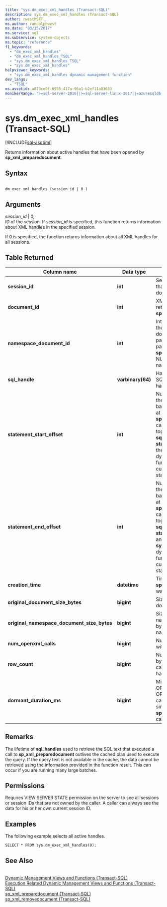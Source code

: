 ```yaml
---
title: "sys.dm_exec_xml_handles (Transact-SQL)"
description: sys.dm_exec_xml_handles (Transact-SQL)
author: rwestMSFT
ms.author: randolphwest
ms.date: "03/15/2017"
ms.service: sql
ms.subservice: system-objects
ms.topic: "reference"
f1_keywords:
  - "dm_exec_xml_handles"
  - "dm_exec_xml_handles_TSQL"
  - "sys.dm_exec_xml_handles_TSQL"
  - "sys.dm_exec_xml_handles"
helpviewer_keywords:
  - "sys.dm_exec_xml_handles dynamic management function"
dev_langs:
  - "TSQL"
ms.assetid: a873ce0f-6955-417a-96a1-b2ef11a83633
monikerRange: ">=sql-server-2016||>=sql-server-linux-2017||=azuresqldb-mi-current"
---
```

# sys.dm_exec_xml_handles (Transact-SQL)

[!INCLUDE[sql-asdbmi](../../includes/applies-to-version/sql-asdbmi.md)]

  Returns information about active handles that have been opened by **sp_xml_preparedocument**.  
  
## Syntax  
  
```  
  
dm_exec_xml_handles (session_id | 0 )  
```  
  
## Arguments  
 *session_id* | 0,  
 ID of the session. If *session_id* is specified, this function returns information about XML handles in the specified session.  
  
 If 0 is specified, the function returns information about all XML handles for all sessions.  
  
## Table Returned  
  
|Column name|Data type|Description|  
|-----------------|---------------|-----------------|  
|**session_id**|**int**|Session ID of the session that holds this XML document handle.|  
|**document_id**|**int**|XML document handle ID returned by **sp_xml_preparedocument**.|  
|**namespace_document_id**|**int**|Internal handle ID used for the associated namespace document that has been passed as the third parameter to **sp_xml_preparedocument**. NULL if there is no namespace document.|  
|**sql_handle**|**varbinary(64)**|Handle to the text of the SQL code where the handle has been defined.|  
|**statement_start_offset**|**int**|Number of characters into the currently executing batch or stored procedure at which the **sp_xml_preparedocument** call occurs. Can be used together with the **sql_handle**, the **statement_end_offset**, and the **sys.dm_exec_sql_text** dynamic management function to retrieve the currently executing statement for the request.|  
|**statement_end_offset**|**int**|Number of characters into the currently executing batch or stored procedure at which the **sp_xml_preparedocument** call occurs. Can be used together with the **sql_handle**, the **statement_start_offset**, and the **sys.dm_exec_sql_text** dynamic management function to retrieve the currently executing statement for the request.|  
|**creation_time**|**datetime**|Timestamp when **sp_xml_preparedocument** was called.|  
|**original_document_size_bytes**|**bigint**|Size of the unparsed XML document in bytes.|  
|**original_namespace_document_size_bytes**|**bigint**|Size of the unparsed XML namespace document, in bytes. NULL if there is no namespace document.|  
|**num_openxml_calls**|**bigint**|Number of OPENXML calls with this document handle.|  
|**row_count**|**bigint**|Number of rows returned by all previous OPENXML calls for this document handle.|  
|**dormant_duration_ms**|**bigint**|Milliseconds since the last OPENXML call. If OPENXML has not been called, returns milliseconds since the **sp_xml_preparedocumen**t call.|  
  
## Remarks  
 The lifetime of **sql_handles** used to retrieve the SQL text that executed a call to **sp_xml_preparedocument** outlives the cached plan used to execute the query. If the query text is not available in the cache, the data cannot be retrieved using the information provided in the function result. This can occur if you are running many large batches.  
  
## Permissions  
 Requires VIEW SERVER STATE permission on the server to see all sessions or session IDs that are not owned by the caller. A caller can always see the data for his or her own current session ID.      
  
## Examples  
 The following example selects all active handles.  
  
```  
SELECT * FROM sys.dm_exec_xml_handles(0);  
```  
  
## See Also  
 <br>[Dynamic Management Views and Functions (Transact-SQL)](~/relational-databases/system-dynamic-management-views/system-dynamic-management-views.md)
 <br>[Execution Related Dynamic Management Views and Functions (Transact-SQL)](../../relational-databases/system-dynamic-management-views/execution-related-dynamic-management-views-and-functions-transact-sql.md)
 <br>[sp_xml_preparedocument (Transact-SQL)](../system-stored-procedures/sp-xml-preparedocument-transact-sql.md)
 <br>[sp_xml_removedocument (Transact-SQL)](../system-stored-procedures/sp-xml-removedocument-transact-sql.md)


 
  
  
